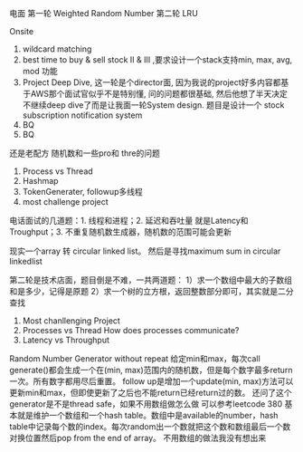 
电面
第一轮 Weighted Random Number
第二轮 LRU

Onsite
1. wildcard matching
2. best time to buy & sell stock II & III ,要求设计一个stack支持min, max, avg, mod 功能
3. Project Deep Dive, 这一轮是个director面, 因为我说的project好多内容都基于AWS那个面试官似乎不是特别懂, 问的问题都很基础, 然后他想了半天决定不继续deep dive了而是让我面一轮System design. 题目是设计一个 stock subscrip‍‍‍‍‍‌‍‍‌‍‌‌‌‌‌‌‍‌tion notification system
4. BQ
5. BQ




还是老配方
随机数和一些pro和 thre的问题


1. Process vs Thread
2. Hashmap
3. TokenGenerater, followup多线程
4. most challenge project

电话面试的几道题：1. 线程和进程；2. 延迟和吞吐量 就是Latency和Troughput；3. 不重复随机数生成器，随机数的范围可能会更新


现实一个array 转 circular linked list。 然后是寻找maximum sum in circular linkedlist

第二轮是技术店面，题目倒是不难，一共两道题：
1）求一个数组中最大的子数组和是多少，记得是原题‍‍‍‍‍‌‍‍‌‍‌‌‌‌‌‌‍‌
2）求一个树的立方根，返回整数部分即可，其实就是二分查找




1. Most chanllenging Project
2. Processes vs Thread How does processes communicate?
3. Latency vs Throughput

Random Number Generator without repeat
给定min和max，每次call generate()都会生成一个在(min, max)范围内的随机数，但是每个数字最多return一次。所有数字都用尽后重置。
follow up是增加一个update(min, max)方法可以更新min和max，但即使更新了之后也不能return已经return过的数。
还问了这个generator是不是thread safe，如果不用数组做怎么做
可以参考leetcode 380
基本就是维护一个数组和一个hash table。数组中是available的number，hash table中记录每个数的index。每次random出一个数就把这个数和数组最后一个数对换位置然后pop from the end of array。
不用数组的做法我没有想出来